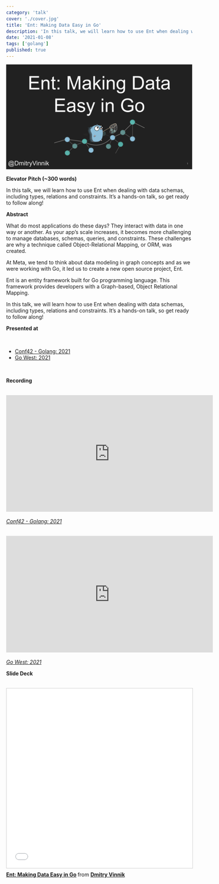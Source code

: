 ```yaml
---
category: 'talk'
cover: './cover.jpg'
title: 'Ent: Making Data Easy in Go'
description: 'In this talk, we will learn how to use Ent when dealing with data schemas, including types, relations and constraints.'
date: '2021-01-08'
tags: ['golang']
published: true
---
```

![cover](./cover.jpg)

**Elevator Pitch (~300 words)**

In this talk, we will learn how to use Ent when dealing with data schemas, including types, relations and constraints. It’s a hands-on talk, so get ready to follow along!

**Abstract**
 
What do most applications do these days? They interact with data in one way or another. As your app’s scale increases, it becomes more challenging to manage databases, schemas, queries, and constraints. These challenges are why a technique called Object-Relational Mapping, or ORM, was created.

At Meta, we tend to think about data modeling in graph concepts and as we were working with Go, it led us to create a new open source project, Ent.

Ent is an entity framework built for Go programming language. This framework provides developers with a Graph-based, Object Relational Mapping.

In this talk, we will learn how to use Ent when dealing with data schemas, including types, relations and constraints. It’s a hands-on talk, so get ready to follow along!


**Presented at**

<br>

- [Conf42 - Golang: 2021]()
- [Go West: 2021]()

<br>

**Recording**

<br>

<iframe width="560" height="315" src="https://www.youtube.com/embed/dOE_UEwzgMw" title="YouTube video player" frameborder="0" allow="accelerometer; autoplay; clipboard-write; encrypted-media; gyroscope; picture-in-picture" allowfullscreen></iframe>

*[Conf42 - Golang: 2021]()*

<br>

<iframe width="560" height="315" src="https://www.youtube.com/embed/NvjvzYacgQg" title="YouTube video player" frameborder="0" allow="accelerometer; autoplay; clipboard-write; encrypted-media; gyroscope; picture-in-picture" allowfullscreen></iframe>

*[Go West: 2021]()*
<br>

**Slide Deck**

<br>

<iframe src="//www.slideshare.net/slideshow/embed_code/key/hXGFmDRDYaEy0P" width="595" height="485" frameborder="0" marginwidth="0" marginheight="0" scrolling="no" style="border:1px solid #CCC; border-width:1px; margin-bottom:5px; max-width: 100%;" allowfullscreen> </iframe> <div style="margin-bottom:5px"> <strong> <a href="//www.slideshare.net/DmitryVinnik1/ent-making-data-easy-in-go" title="Ent: Making Data Easy in Go" target="_blank">Ent: Making Data Easy in Go</a> </strong> from <strong><a href="//www.slideshare.net/DmitryVinnik1" target="_blank">Dmitry Vinnik</a></strong> </div>